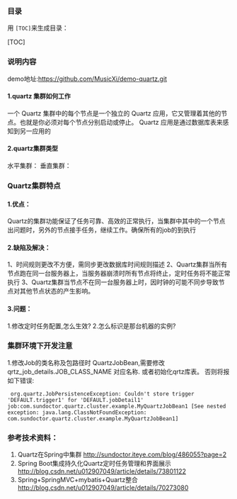 ### 目录
用 `[TOC]`来生成目录：

[TOC]

### 说明内容
demo地址:https://github.com/MusicXi/demo-quartz.git

#### 1.quartz 集群如何工作
一个 Quartz 集群中的每个节点是一个独立的 Quartz 应用，它又管理着其他的节点。也就是你必须对每个节点分别启动或停止。
Quartz 应用是通过数据库表来感知到另一应用的

#### 2.quartz集群类型
水平集群：
垂直集群：



### Quartz集群特点

#### 1.优点：
 Quartz的集群功能保证了任务可靠、高效的正常执行，当集群中其中的一个节点出问题时，另外的节点接手任务，继续工作。确保所有的job的到执行
 
#### 2.缺陷及解决：
1、时间规则更改不方便，需同步更改数据库时间规则描述
2、Quartz集群当所有节点跑在同一台服务器上，当服务器崩溃时所有节点将终止，定时任务将不能正常执行
3、Quartz集群当节点不在同一台服务器上时，因时钟的可能不同步导致节点对其他节点状态的产生影响。



#### 3.问题：
1.修改定时任务配置,怎么生效?
2.怎么标识是那台机器的实例?

### 集群环境下开发注意
1.修改Job的类名称及包路径时 QuartzJobBean,需要修改qrtz_job_details.JOB_CLASS_NAME 对应名称. 或者初始化qrtz库表。
否则将报如下错误:
``` 
 org.quartz.JobPersistenceException: Couldn't store trigger 'DEFAULT.trigger1' for 'DEFAULT.jobDetail1' job:com.sundoctor.quartz.cluster.example.MyQuartzJobBean1 [See nested exception: java.lang.ClassNotFoundException: com.sundoctor.quartz.cluster.example.MyQuartzJobBean1]

```
### 参考技术资料：
1. Quartz在Spring中集群  http://sundoctor.iteye.com/blog/486055?page=2
2. Spring Boot集成持久化Quartz定时任务管理和界面展示 http://blog.csdn.net/u012907049/article/details/73801122
3. Spring+SpringMVC+mybatis+Quartz整合  http://blog.csdn.net/u012907049/article/details/70273080